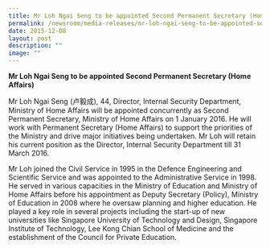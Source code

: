 ```yaml
---
title: Mr Loh Ngai Seng to be appointed Second Permanent Secretary (Home Affairs)
permalink: /newsroom/media-releases/mr-loh-ngai-seng-to-be-appointed-second-permanent-secretary-home-affairs/
date: 2015-12-08
layout: post
description: ""
image: ""
---
```

**Mr Loh Ngai Seng to be appointed Second Permanent Secretary (Home Affairs)**

Mr Loh Ngai Seng (卢毅成), 44, Director, Internal Security Department, Ministry of Home Affairs will be appointed concurrently as Second Permanent Secretary, Ministry of Home Affairs on 1 January 2016. He will work with Permanent Secretary (Home Affairs) to support the priorities of the Ministry and drive major initiatives being undertaken. Mr Loh will retain his current position as the Director, Internal Security Department till 31 March 2016.

Mr Loh joined the Civil Service in 1995 in the Defence Engineering and Scientific Service and was appointed to the Administrative Service in 1998. He served in various capacities in the Ministry of Education and Ministry of Home Affairs before his appointment as Deputy Secretary (Policy), Ministry of Education in 2008 where he oversaw planning and higher education. He played a key role in several projects including the start-up of new universities like Singapore University of Technology and Design, Singapore Institute of Technology, Lee Kong Chian School of Medicine and the establishment of the Council for Private Education.